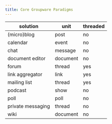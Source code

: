 ```yaml
---
title: Core Groupware Paradigms
---
```


| solution | unit | threaded |
|-|-|-|
| (micro)blog | post | no |
| calendar | event | no |
| chat | message | no |
| document editor | document | no |
| forum | thread | yes |
| link aggregator | link | yes |
| mailing list | thread | yes |
| podcast | show | no |
| poll | poll | no |
| private messaging | thread | no |
| wiki | document | no |

